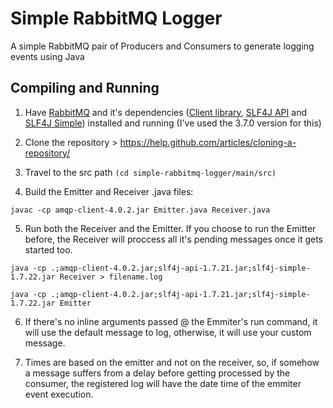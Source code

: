# Simple RabbitMQ Logger
A simple RabbitMQ pair of Producers and Consumers to generate logging events using Java

## Compiling and Running

1. Have [RabbitMQ](https://www.rabbitmq.com/) and it's dependencies ([Client library](http://central.maven.org/maven2/com/rabbitmq/amqp-client/4.0.2/amqp-client-4.0.2.jar), [SLF4J API](http://central.maven.org/maven2/org/slf4j/slf4j-api/1.7.21/slf4j-api-1.7.21.jar) and [SLF4J Simple](http://central.maven.org/maven2/org/slf4j/slf4j-simple/1.7.22/slf4j-simple-1.7.22.jar)) installed and running (I've used the 3.7.0 version for this)

2. Clone the repository   > https://help.github.com/articles/cloning-a-repository/

3. Travel to the src path `(cd simple-rabbitmq-logger/main/src)`

4. Build the Emitter and Receiver .java files:

```javac -cp amqp-client-4.0.2.jar Emitter.java Receiver.java```

5. Run both the Receiver and the Emitter. If you choose to run the Emitter before, the Receiver will proccess all it's pending messages once it gets started too.

```java -cp .;amqp-client-4.0.2.jar;slf4j-api-1.7.21.jar;slf4j-simple-1.7.22.jar Receiver > filename.log```

```java -cp .;amqp-client-4.0.2.jar;slf4j-api-1.7.21.jar;slf4j-simple-1.7.22.jar Emitter```

6. If there's no inline arguments passed @ the Emmiter's run command, it will use the default message to log, otherwise, it will use your custom message.

7. Times are based on the emitter and not on the receiver, so, if somehow a message suffers from a delay before getting processed by the consumer, the registered log will have the date time of the emmiter event execution.
